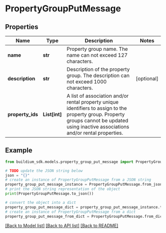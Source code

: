 # PropertyGroupPutMessage


## Properties

Name | Type | Description | Notes
------------ | ------------- | ------------- | -------------
**name** | **str** | Property group name. The name can not exceed 127 characters. | 
**description** | **str** | Description of the property group. The description can not exceed 1000 characters. | [optional] 
**property_ids** | **List[int]** | A list of association and/or rental property unique identifiers to assign to the property group. Property groups cannot be updated using inactive associations and/or rental properties. | 

## Example

```python
from buildium_sdk.models.property_group_put_message import PropertyGroupPutMessage

# TODO update the JSON string below
json = "{}"
# create an instance of PropertyGroupPutMessage from a JSON string
property_group_put_message_instance = PropertyGroupPutMessage.from_json(json)
# print the JSON string representation of the object
print(PropertyGroupPutMessage.to_json())

# convert the object into a dict
property_group_put_message_dict = property_group_put_message_instance.to_dict()
# create an instance of PropertyGroupPutMessage from a dict
property_group_put_message_from_dict = PropertyGroupPutMessage.from_dict(property_group_put_message_dict)
```
[[Back to Model list]](../README.md#documentation-for-models) [[Back to API list]](../README.md#documentation-for-api-endpoints) [[Back to README]](../README.md)


